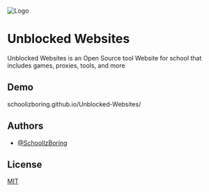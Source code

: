 
![Logo](https://raw.githubusercontent.com/SchoolIzBoring/Unblocked-Websites/main/images/github-header-image.png)


# Unblocked Websites

Unblocked Websites is an Open Source tool Website for school that includes games, proxies, tools, and more



## Demo
schoolizboring.github.io/Unblocked-Websites/


## Authors

- [@SchoolIzBoring](https://github.com/SchoolIzBoring)


## License

[MIT](https://choosealicense.com/licenses/mit/)

